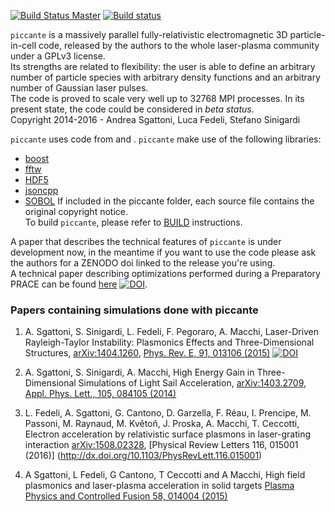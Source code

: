 [![Build Status Master](https://travis-ci.org/ALaDyn/piccante.png?branch=master)](https://travis-ci.org/ALaDyn/piccante "master")
[![Build status](https://ci.appveyor.com/api/projects/status/a8m2b97bxsbo6jhh?svg=true)](https://ci.appveyor.com/project/cenit/piccante)


`piccante` is a massively parallel fully-relativistic electromagnetic 3D particle-in-cell code, released by the authors to the whole laser-plasma community under a GPLv3 license.  
Its strengths are related to flexibility: the user is able to define an arbitrary number of particle species with arbitrary density functions and an arbitrary number of Gaussian laser pulses.  
The code is proved to scale very well up to 32768 MPI processes.
In its present state, the code could be considered in *beta status*.  
Copyright 2014-2016 - Andrea Sgattoni, Luca Fedeli, Stefano Sinigardi
 
`piccante` uses code from and . 
`piccante` make use of the following libraries:
- [boost](http://www.boost.org/)
- [fftw](http://www.fftw.org/)
- [HDF5](https://support.hdfgroup.org/HDF5/)
- [jsoncpp](https://github.com/open-source-parsers/jsoncpp) 
- [SOBOL](http://people.sc.fsu.edu/~jburkardt/cpp_src/sobol/sobol.html)
If included in the piccante folder, each source file contains the original copyright notice.   
To build `piccante`, please refer to [BUILD](./BUILD.md) instructions.

A paper that describes the technical features of `piccante` is under development now, in the meantime if you want to use the code please ask the authors for a ZENODO doi linked to the release you're using.  
A technical paper describing optimizations performed during a Preparatory PRACE can be found [here](http://www.prace-ri.eu/IMG/pdf/WP209.pdf) [![DOI](https://zenodo.org/badge/doi/10.5281/zenodo.16097.svg)](http://dx.doi.org/10.5281/zenodo.16097).

### Papers containing simulations done with piccante ###

1) A. Sgattoni, S. Sinigardi, L. Fedeli, F. Pegoraro, A. Macchi, Laser-Driven Rayleigh-Taylor Instability: Plasmonics Effects and Three-Dimensional Structures, [arXiv:1404.1260](http://arxiv.org/pdf/1404.1260.pdf), [Phys. Rev. E, 91, 013106 (2015)](http://dx.doi.org/10.1103/PhysRevE.91.013106)
[![DOI](https://zenodo.org/badge/doi/10.5281/zenodo.10587.svg)](http://dx.doi.org/10.5281/zenodo.10587)

2) A. Sgattoni, S. Sinigardi, A. Macchi,  High Energy Gain in Three-Dimensional Simulations of Light Sail Acceleration, [arXiv:1403.2709](http://arxiv.org/pdf/1403.2709.pdf), [Appl. Phys. Lett., 105, 084105 (2014)](http://dx.doi.org/10.1063/1.4894092)

3) L. Fedeli, A. Sgattoni, G. Cantono, D. Garzella, F. Réau, I. Prencipe, M. Passoni, M. Raynaud, M. Květoň, J. Proska, A. Macchi, T. Ceccotti, Electron acceleration by relativistic surface plasmons in laser-grating interaction [arXiv:1508.02328](http://arxiv.org/abs/1508.02328), [Physical Review Letters 116, 015001 (2016)] (http://dx.doi.org/10.1103/PhysRevLett.116.015001)
 
4) A Sgattoni, L Fedeli, G Cantono, T Ceccotti and A Macchi, High field plasmonics and laser-plasma acceleration in solid targets [Plasma Physics and Controlled Fusion 58, 014004 (2015)](http://iopscience.iop.org/article/10.1088/0741-3335/58/1/014004)
